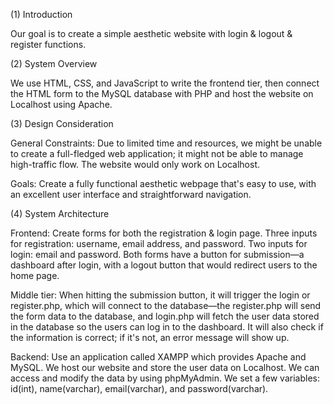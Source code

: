 (1) Introduction

Our goal is to create a simple aesthetic website with login & logout & register functions.

(2) System Overview

We use HTML, CSS, and JavaScript to write the frontend tier, then connect the HTML form to the MySQL database with PHP and host the website on Localhost using Apache.

(3) Design Consideration

General Constraints: Due to limited time and resources, we might be unable to create a full-fledged web application; it might not be able to manage high-traffic flow.  The website would only work on Localhost.

Goals: Create a fully functional aesthetic webpage that's easy to use, with an excellent user interface and straightforward navigation.

(4) System Architecture

Frontend: Create forms for both the registration & login page. Three inputs for registration: username, email address, and password. Two inputs for login: email and password. Both forms have a button for submission—a dashboard after login, with a logout button that would redirect users to the home page.

Middle tier: When hitting the submission button, it will trigger the login or register.php, which will connect to the database—the register.php will send the form data to the database, and login.php will fetch the user data stored in the database so the users can log in to the dashboard. It will also check if the information is correct; if it's not, an error message will show up.

Backend: Use an application called XAMPP which provides Apache and MySQL. We host our website and store the user data on Localhost. We can access and modify the data by using phpMyAdmin. We set a few variables: id(int), name(varchar), email(varchar), and password(varchar).
